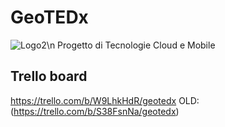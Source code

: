# GeoTEDx
![Logo2](https://github.com/TurnTheBait/GeoTEDx/assets/105780762/1bdb4889-c75c-499d-819e-a938f2d647d5)\n
Progetto di Tecnologie Cloud e Mobile

## Trello board
https://trello.com/b/W9LhkHdR/geotedx
OLD: (https://trello.com/b/S38FsnNa/geotedx)
